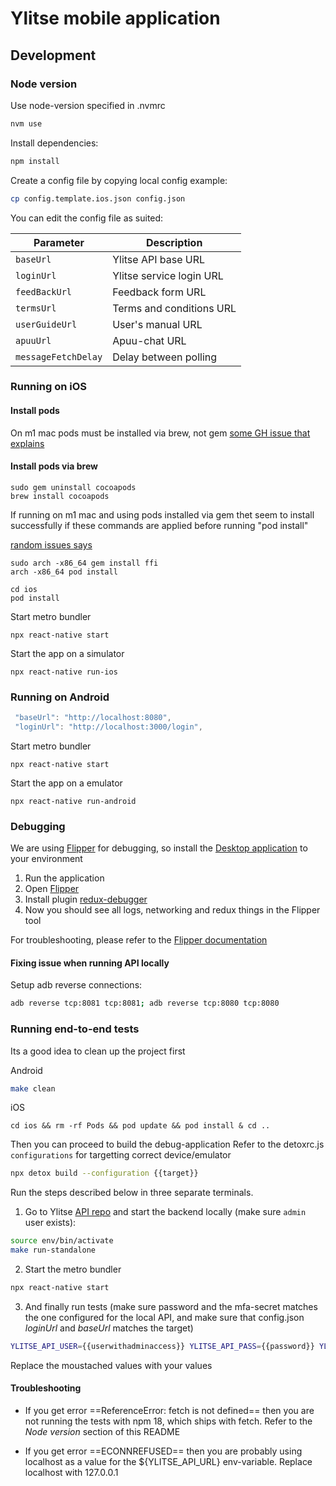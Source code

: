 # Ylitse mobile application

## Development

### Node version
Use node-version specified in .nvmrc

```sh
nvm use
```

Install dependencies:

```sh
npm install
```

Create a config file by copying local config example:

```sh
cp config.template.ios.json config.json
```

You can edit the config file as suited:

| Parameter          | Description              |
| --------------     | ------------------------ |
| `baseUrl`          | Ylitse API base URL      |
| `loginUrl`         | Ylitse service login URL |
| `feedBackUrl`      | Feedback form URL        |
| `termsUrl`         | Terms and conditions URL |
| `userGuideUrl`     | User's manual URL        |
| `apuuUrl`          | Apuu-chat URL            |
| `messageFetchDelay`| Delay between polling    |


### Running on iOS

#### Install pods
On m1 mac pods must be installed via brew, not gem
[some GH issue that explains](https://github.com/CocoaPods/CocoaPods/issues/9907)

#### Install pods via brew
```
sudo gem uninstall cocoapods
brew install cocoapods
```

If running on m1 mac and using pods installed via gem thet seem to install successfully if these commands are applied before running "pod install"

[random issues says](
https://github.com/CocoaPods/CocoaPods/issues/10518#issuecomment-798912624)
```
sudo arch -x86_64 gem install ffi
arch -x86_64 pod install
```

```
cd ios
pod install
```

Start metro bundler
```
npx react-native start
```

Start the app on a simulator
```
npx react-native run-ios
```

### Running on Android

```js
 "baseUrl": "http://localhost:8080",
 "loginUrl": "http://localhost:3000/login",
```

Start metro bundler
```
npx react-native start
```

Start the app on a emulator
```
npx react-native run-android
```


### Debugging

We are using [Flipper](https://fbflipper.com/) for debugging, so install the [Desktop application](https://fbflipper.com/docs/getting-started/) to your environment

1. Run the application
2. Open [Flipper](https://fbflipper.com/docs/getting-started/#setup-your-react-native-app)
3. Install plugin [redux-debugger](https://github.com/jk-gan/flipper-plugin-redux-debugger)
4. Now you should see all logs, networking and redux things in the Flipper tool

For troubleshooting, please refer to the [Flipper documentation](https://fbflipper.com/docs/getting-started/troubleshooting/)

#### Fixing issue when running API locally
Setup adb reverse connections:
```sh
adb reverse tcp:8081 tcp:8081; adb reverse tcp:8080 tcp:8080
```



### Running end-to-end tests

Its a good idea to clean up the project first

Android
```sh
make clean
```

iOS
```
cd ios && rm -rf Pods && pod update && pod install & cd .. 
```

Then you can proceed to build the debug-application
Refer to the detoxrc.js `configurations` for targetting correct device/emulator


```sh
npx detox build --configuration {{target}}
```


Run the steps described below in three separate terminals.

1. Go to Ylitse [API repo](https://gitlab.com/ylitse/ylitse-api) and start the backend locally (make sure `admin`
   user exists):

```sh
source env/bin/activate
make run-standalone
```

2. Start the metro bundler 

```sh
npx react-native start
```

3. And finally run tests (make sure password and the mfa-secret matches the one configured for
   the local API, and make sure that config.json _loginUrl_ and _baseUrl_  matches the target)


```sh
YLITSE_API_USER={{userwithadminaccess}} YLITSE_API_PASS={{password}} YLITSE_API_URL="http://127.0.0.1:8080" YLITSE_MFA_SECRET={{mfa_secret}} npx detox test --configuration {{target}}
```

Replace the moustached values with your values

#### Troubleshooting

- If you get error ==ReferenceError: fetch is not defined== then you are not running the tests with npm 18, which ships with fetch. Refer to the _Node version_ section of this README

- If you get error ==ECONNREFUSED== then you are probably using localhost as a value for the ${YLITSE_API_URL} env-variable. Replace localhost with 127.0.0.1
